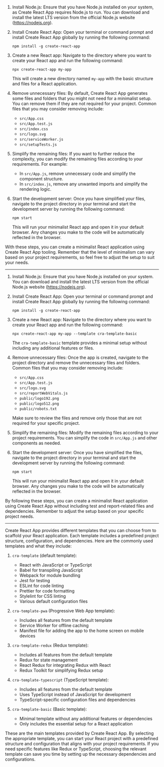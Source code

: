 1. Install Node.js: Ensure that you have Node.js installed on your system, as Create React App requires Node.js to run. You can download and install the latest LTS version from the official Node.js website (https://nodejs.org).

2. Install Create React App: Open your terminal or command prompt and install Create React App globally by running the following command:
   ```
   npm install -g create-react-app
   ```

3. Create a new React app: Navigate to the directory where you want to create your React app and run the following command:
   ```
   npx create-react-app my-app
   ```
   This will create a new directory named `my-app` with the basic structure and files for a React application.

4. Remove unnecessary files: By default, Create React App generates some files and folders that you might not need for a minimalist setup. You can remove them if they are not required for your project. Common files that you may consider removing include:
   - `src/App.css`
   - `src/App.test.js`
   - `src/index.css`
   - `src/logo.svg`
   - `src/serviceWorker.js`
   - `src/setupTests.js`

5. Simplify the remaining files: If you want to further reduce the complexity, you can modify the remaining files according to your requirements. For example:
   - In `src/App.js`, remove unnecessary code and simplify the component structure.
   - In `src/index.js`, remove any unwanted imports and simplify the rendering logic.

6. Start the development server: Once you have simplified your files, navigate to the project directory in your terminal and start the development server by running the following command:
   ```
   npm start
   ```
   This will run your minimalist React app and open it in your default browser. Any changes you make to the code will be automatically reflected in the browser.

With these steps, you can create a minimalist React application using Create React App tooling. Remember that the level of minimalism can vary based on your project requirements, so feel free to adjust the setup to suit your needs.

---

1. Install Node.js: Ensure that you have Node.js installed on your system. You can download and install the latest LTS version from the official Node.js website (https://nodejs.org).

2. Install Create React App: Open your terminal or command prompt and install Create React App globally by running the following command:
   ```
   npm install -g create-react-app
   ```

3. Create a new React app: Navigate to the directory where you want to create your React app and run the following command:
   ```
   npx create-react-app my-app --template cra-template-basic
   ```
   The `cra-template-basic` template provides a minimal setup without including any additional features or files.

4. Remove unnecessary files: Once the app is created, navigate to the project directory and remove the unnecessary files and folders. Common files that you may consider removing include:
   - `src/App.css`
   - `src/App.test.js`
   - `src/logo.svg`
   - `src/reportWebVitals.js`
   - `public/logo192.png`
   - `public/logo512.png`
   - `public/robots.txt`

   Make sure to review the files and remove only those that are not required for your specific project.

5. Simplify the remaining files: Modify the remaining files according to your project requirements. You can simplify the code in `src/App.js` and other components as needed.

6. Start the development server: Once you have simplified the files, navigate to the project directory in your terminal and start the development server by running the following command:
   ```
   npm start
   ```
   This will run your minimalist React app and open it in your default browser. Any changes you make to the code will be automatically reflected in the browser.

By following these steps, you can create a minimalist React application using Create React App without including test and report-related files and dependencies. Remember to adjust the setup based on your specific project needs.

---

Create React App provides different templates that you can choose from to scaffold your React application. Each template includes a predefined project structure, configuration, and dependencies. Here are the commonly used templates and what they include:

1. `cra-template` (default template):
   - React with JavaScript or TypeScript
   - Babel for transpiling JavaScript
   - Webpack for module bundling
   - Jest for testing
   - ESLint for code linting
   - Prettier for code formatting
   - Stylelint for CSS linting
   - Various default configuration files

2. `cra-template-pwa` (Progressive Web App template):
   - Includes all features from the default template
   - Service Worker for offline caching
   - Manifest file for adding the app to the home screen on mobile devices

3. `cra-template-redux` (Redux template):
   - Includes all features from the default template
   - Redux for state management
   - React Redux for integrating Redux with React
   - Redux Toolkit for simplifying Redux setup

4. `cra-template-typescript` (TypeScript template):
   - Includes all features from the default template
   - Uses TypeScript instead of JavaScript for development
   - TypeScript-specific configuration files and dependencies

5. `cra-template-basic` (Basic template):
   - Minimal template without any additional features or dependencies
   - Only includes the essential setup for a React application

These are the main templates provided by Create React App. By selecting the appropriate template, you can start your React project with a predefined structure and configuration that aligns with your project requirements. If you need specific features like Redux or TypeScript, choosing the relevant template can save you time by setting up the necessary dependencies and configurations.